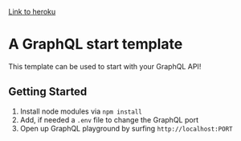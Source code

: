 [Link to heroku](https://gamestuff1.herokuapp.com/)

# A GraphQL start template

This template can be used to start with your GraphQL API!

## Getting Started

1. Install node modules via `npm install`
2. Add, if needed a `.env` file to change the GraphQL port
3. Open up GraphQL playground by surfing `http://localhost:PORT`